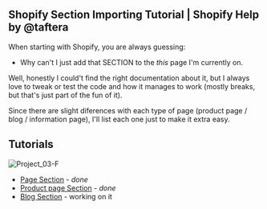 Shopify Section Importing Tutorial | Shopify Help by @taftera
------

When starting with Shopify, you are always guessing:
- Why can't I just add that SECTION to the *this* page I'm currently on.

Well, honestly I could't find the right documentation about it, but I always love to tweak or test the code and how it manages to work (mostly breaks, but that's just part of the fun of it).

Since there are slight diferences with each type of page (product page / blog / information page), I'll list each one just to make it extra easy.

Tutorials 
------
![Project_03-F](https://github.com/taftera/shopify-help/blob/master/sections/tutorial/screenshots/gh-display_03_f.jpg)
- [Page Section](https://github.com/taftera/shopify-help/blob/master/sections/tutorial/page-section-tutorial.md) - *done*
- [Product page Section](https://github.com/taftera/shopify-help/blob/master/sections/tutorial/product-section-tutorial.md) - *done*
- [Blog Section](#) - working on it
